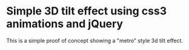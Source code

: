 Simple 3D tilt effect using css3 animations and jQuery
======================================================

This is a simple proof of concept showing a "metro" style 3d tilt effect.